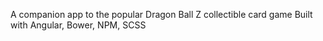 A companion app to the popular Dragon Ball Z collectible card game
Built with Angular, Bower, NPM, SCSS
